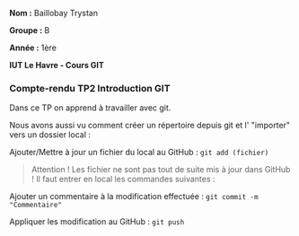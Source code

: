 **Nom :** Baillobay Trystan

**Groupe :** B

**Année :** 1ère

**IUT Le Havre - Cours GIT**

### Compte-rendu TP2 Introduction GIT

Dans ce TP on apprend à travailler avec git.

Nous avons aussi vu comment créer un répertoire depuis git et l' "importer" vers un dossier local :

Ajouter/Mettre à jour un fichier du local au GitHub   : ```git add (fichier)```

> Attention ! Les fichier ne sont pas tout de suite mis à jour dans GitHub ! Il faut entrer en local les commandes suivantes :

Ajouter un commentaire à la modification effectuée    : ```git commit -m "Commentaire"```

Appliquer les modification au GitHub                  : ```git push```


